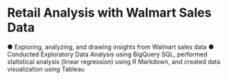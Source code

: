 # Retail Analysis with Walmart Sales Data
●	Exploring, analyzing, and drawing insights from Walmart sales data
●	Conducted Exploratory Data Analysis using BigQuery SQL, performed statistical analysis (linear regression) using R Markdown, and created data visualization using Tableau
